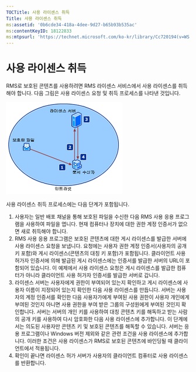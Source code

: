 ```yaml
---
TOCTitle: 사용 라이센스 취득
Title: 사용 라이센스 취득
ms:assetid: '0b6cde34-418a-4dee-9d27-b65b93b535ac'
ms:contentKeyID: 18122833
ms:mtpsurl: 'https://technet.microsoft.com/ko-kr/library/Cc720194(v=WS.10)'
---
```


사용 라이센스 취득
==================

RMS로 보호된 콘텐츠를 사용하려면 RMS 라이센스 서비스에서 사용 라이센스를 취득해야 합니다. 다음 그림은 사용 라이센스 요청 및 취득 프로세스를 나타낸 것입니다.

![](images/Cc720194.37b8d28c-9749-4e81-bc6a-22692fefb8b6(WS.10).gif)

사용 라이센스 취득 프로세스에는 다음 단계가 포함됩니다.

1.  사용자는 일반 배포 채널을 통해 보호된 파일을 수신한 다음 RMS 사용 응용 프로그램을 사용하여 파일을 엽니다. 현재 컴퓨터나 장치에 대한 권한 계정 인증서가 없으면 새로 취득해야 합니다.
2.  RMS 사용 응용 프로그램은 보호된 콘텐츠에 대한 게시 라이센스를 발급한 서버에 사용 라이센스 요청을 보냅니다. 요청에는 사용자 권한 계정 인증서(사용자의 공개 키 포함)와 게시 라이센스(콘텐츠의 대칭 키 포함)가 포함됩니다.
    클라이언트 사용 허가자 인증서에 의해 발급된 게시 라이센스에는 인증서를 발급한 서버의 URL이 포함되어 있습니다. 이 예제에서 사용 라이센스 요청은 게시 라이센스를 발급한 컴퓨터가 아니라 클라이언트 사용 허가자 인증서를 발급한 서버로 갑니다.
3.  라이센스 서버는 사용자에게 권한이 부여되어 있는지 확인하고 게시 라이센스에 사용자 이름이 지정되어 있는지 확인한 다음 사용 라이센스를 만듭니다. 서버는 사용자의 계정 인증서를 확인한 다음 사용자가에게 부여된 사용 권한이 사용자 개인에게 부여된 것인지 아니면 사용 권한을 부여 받은 그룹의 구성원에게 부여된 것인지 확인합니다.
    서버는 서버의 개인 키를 사용하여 대칭 콘텐츠 키를 해독하고 받는 사람의 공개 키를 사용하여 다시 암호화한 다음 사용 라이센스에 추가합니다. 이 단계에서는 의도된 사용자만 콘텐츠 키 및 보호된 콘텐츠를 해독할 수 있습니다.
    서버는 응용 프로그램이나 Windows 버전 제외와 같은 관련 조건을 사용 라이센스에 추가합니다. 이러한 조건은 사용 라이센스가 RMS로 보호된 콘텐츠에 바인딩될 때 클라이언트에서 적용됩니다.
4.  확인이 끝나면 라이센스 허가 서버가 사용자의 클라이언트 컴퓨터로 사용 라이센스를 반환합니다.
